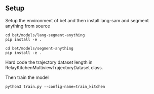 ## Setup

Setup the environment of bet and then install lang-sam and segment anything from source
```
cd bet/models/lang-segment-anything
pip install -e .

cd bet/models/segment-anything
pip install -e .
```

Hard code the trajectory dataset length in RelayKitchenMultiviewTrajectoryDataset class.

Then train the model
```
python3 train.py --config-name=train_kitchen
```